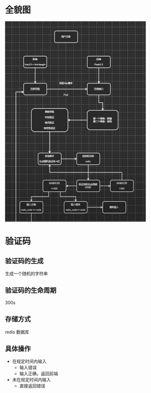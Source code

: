 # 全貌图
![img.png](../img.png)
# 验证码

## 验证码的生成

生成一个随机的字符串

## 验证码的生命周期

300s

## 存储方式

redis 数据库

## 具体操作

* 在规定时间内输入
  * 输入错误
  * 输入正确，返回前端
* 未在规定时间内输入
  * 直接返回错误

